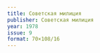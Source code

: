 ```yaml
---
title: Советская милиция
publisher: Советская милиция
year: 1978
issue: 9
format: 70×108/16
---
```


